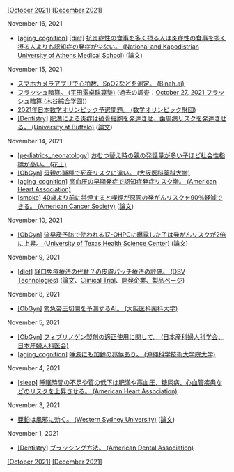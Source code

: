 [\[October 2021\]](2110.md) [\[December 2021\]](2112.md)

November 16, 2021
* [\[aging_cognition\]](aging_cognition.md) [\[diet\]](diet.md) [抗炎症性の食事を多く摂る人は炎症性の食事を多く摂る人よりも認知症の発症が少ない。 (National and Kapodistrian University of Athens Medical School)](https://www.aan.com/PressRoom/Home/PressRelease/4935) ([論文](https://n.neurology.org/content/early/2021/11/10/WNL.0000000000012973))

November 15, 2021
* [スマホカメラアプリで心拍数、SpO2などを測定。 (Binah.ai)](https://www.binah.ai/)
* [フラッシュ暗算。 (平田電卓珠算塾)](http://hiratads.webcrow.jp/flash10.html) (過去の調査：[October 27, 2021 フラッシュ暗算 (木谷綜合学園)](2110.md))
* [2021年日本数学オリンピック予選問題。 (数学オリンピック財団)](https://www.imojp.org/archive/mo2021/jmo2021/problems/jmo31y.pdf)
* [\[Dentistry\]](Dentistry.md) [肥満による炎症は破骨細胞を発達させ、歯周病リスクを発達させる。 (University at Buffalo)](http://www.buffalo.edu/news/releases/2021/11/011.html) ([論文](https://journals.sagepub.com/doi/10.1177/00220345211040729))

November 14, 2021
* [\[pediatrics_neonatology\]](pediatrics_neonatology.md) [おむつ替え時の親の発話量が多い子ほど社会性指標が高い。 (花王)](https://www.kao.com/jp/corporate/news/rd/2020/20201019-001/)
* [\[ObGyn\]](ObGyn.md) [母親の職種で死産リスクに違い。 (大阪医科薬科大学)](https://www.ompu.ac.jp/news/of2vmg000000g89h.html)
* [\[aging_cognition\]](aging_cognition.md) [高血圧の早期発症で認知症発症リスク増。  (American Heart Association)](https://newsroom.heart.org/news/earlier-onset-of-high-blood-pressure-affects-brain-structure-may-increase-dementia-risk)
* [\[smoke\]](smoke.md) [40歳より前に禁煙すると喫煙が原因の発がんリスクを90％軽減できる。 (American Cancer Society)](http://pressroom.cancer.org/SmokingAndCancer) ([論文](https://jamanetwork.com/journals/jamaoncology/article-abstract/2784990))

November 10, 2021
* [\[ObGyn\]](ObGyn.md) [流早産予防で使われる17-OHPCに曝露した子は発がんリスクが2倍に上昇。 (University of Texas Health Science Center)](https://www.uth.edu/news/story.htm?id=9f15d85c-254d-499b-af44-31fb94f9d4bc) ([論文](https://www.ajog.org/article/S0002-9378(21)01184-4/pdf))

November 9, 2021
* [\[diet\]](diet.md) [経口免疫療法の代替？の皮膚パッチ療法の評価。 (DBV Technologies)](https://www.medpagetoday.com/meetingcoverage/acaai/95507) ([論文](https://www.annallergy.org/article/S1081-1206(21)00627-X/fulltext)、[Clinical Trial](https://clinicaltrials.gov/ct2/show/NCT02916446)、[開発企業、製品ページ](https://www.dbv-technologies.com/pipeline/viaskin-peanut/))

November 8, 2021
* [\[ObGyn\]](ObGyn.md) [緊急帝王切開を予測するAI。 (大阪医科薬科大学)](https://obgyn.onlinelibrary.wiley.com/doi/full/10.1002/ijgo.13888)

November 5, 2021
* [\[ObGyn\]](ObGyn.md) [フィブリノゲン製剤の適正使用に関して。 (日本産科婦人科学会、日本産婦人科医会)](https://www.jsog.or.jp/news/pdf/20210910_FBG_shuuchi.pdf)
* [\[aging_cognition\]](aging_cognition.md) [唾液にも加齢の兆候あり。 (沖縄科学技術大学院大学)](https://www.oist.jp/ja/news-center/press-releases/36599)

November 4, 2021
* [\[sleep\]](sleep.md) [睡眠時間の不足や質の低下は肥満や高血圧、糖尿病、心血管疾患などのリスクを上昇させる。 (American Heart Association)](https://www.ahajournals.org/doi/full/10.1161/CIR.0000000000000444)

November 3, 2021
* [亜鉛は風邪に効く。 (Western Sydney University)](https://www.westernsydney.edu.au/nicm/news/zinc_shown_to_prevent_symptoms_and_shorten_duration_of_common_cold_and_flu-like_illnesses) ([論文](https://bmjopen.bmj.com/content/11/11/e047474))

November 1, 2021
* [\[Dentistry\]](Dentistry.md) [ブラッシング方法。 (American Dental Association)](https://www.mouthhealthy.org/en/az-topics/b/brushing-your-teeth)

[\[October 2021\]](2110.md) [\[December 2021\]](2112.md)
